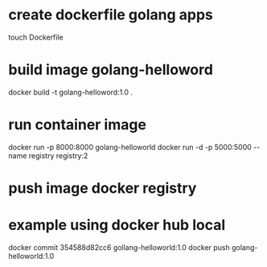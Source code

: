 # create dockerfile golang apps
touch Dockerfile

# build image golang-helloword
docker build -t golang-helloword:1.0 .

# run container image 
docker run -p 8000:8000 golang-helloworld
docker run -d -p 5000:5000 --name registry registry:2
# push image docker registry
# example using docker hub local

docker commit 354588d82cc6 gollang-helloworld:1.0
docker push golang-helloworld:1.0